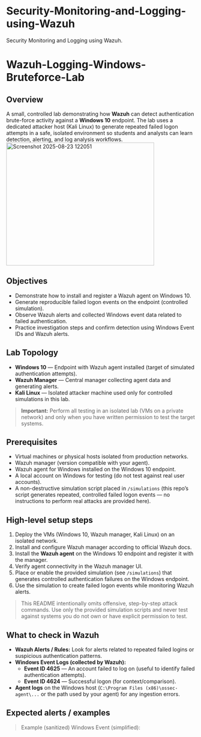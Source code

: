 # Security-Monitoring-and-Logging-using-Wazuh
Security Monitoring and Logging using Wazuh. 

# Wazuh-Logging-Windows-Bruteforce-Lab

## Overview
A small, controlled lab demonstrating how **Wazuh** can detect authentication brute-force activity against a **Windows 10** endpoint. The lab uses a dedicated attacker host (Kali Linux) to generate repeated failed logon attempts in a safe, isolated environment so students and analysts can learn detection, alerting, and log analysis workflows.
<img width="394" height="328" alt="Screenshot 2025-08-23 122051" src="https://github.com/user-attachments/assets/cf9de6dd-c3e8-4ce1-87e6-f0c513dbc87e" />


## Objectives
- Demonstrate how to install and register a Wazuh agent on Windows 10.
- Generate reproducible failed logon events on the endpoint (controlled simulation).
- Observe Wazuh alerts and collected Windows event data related to failed authentication.
- Practice investigation steps and confirm detection using Windows Event IDs and Wazuh alerts.

## Lab Topology
- **Windows 10** — Endpoint with Wazuh agent installed (target of simulated authentication attempts).
- **Wazuh Manager** — Central manager collecting agent data and generating alerts.
- **Kali Linux** — Isolated attacker machine used only for controlled simulations in this lab.
> **Important:** Perform all testing in an isolated lab (VMs on a private network) and only when you have written permission to test the target systems.

## Prerequisites
- Virtual machines or physical hosts isolated from production networks.
- Wazuh manager (version compatible with your agent).
- Wazuh agent for Windows installed on the Windows 10 endpoint.
- A local account on Windows for testing (do not test against real user accounts).
- A non-destructive simulation script placed in `/simulations` (this repo’s script generates repeated, controlled failed logon events — no instructions to perform real attacks are provided here).

## High-level setup steps
1. Deploy the VMs (Windows 10, Wazuh manager, Kali Linux) on an isolated network.
2. Install and configure Wazuh manager according to official Wazuh docs.
3. Install the **Wazuh agent** on the Windows 10 endpoint and register it with the manager.
4. Verify agent connectivity in the Wazuh manager UI.
5. Place or enable the provided simulation (see `/simulations`) that generates controlled authentication failures on the Windows endpoint.
6. Use the simulation to create failed logon events while monitoring Wazuh alerts.

> This README intentionally omits offensive, step-by-step attack commands. Use only the provided simulation scripts and never test against systems you do not own or have explicit permission to test.

## What to check in Wazuh
- **Wazuh Alerts / Rules:** Look for alerts related to repeated failed logins or suspicious authentication patterns.
- **Windows Event Logs (collected by Wazuh):**
  - **Event ID 4625** — An account failed to log on (useful to identify failed authentication attempts).
  - **Event ID 4624** — Successful logon (for context/comparison).
- **Agent logs** on the Windows host (`C:\Program Files (x86)\ossec-agent\...` or the path used by your agent) for any ingestion errors.

## Expected alerts / examples
> Example (sanitized) Windows Event (simplified):

